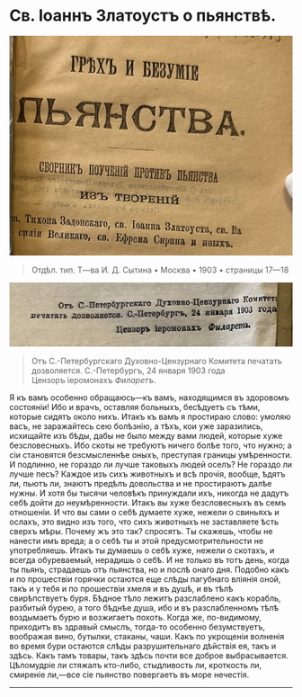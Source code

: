 # Св. Іоаннъ Златоустъ о пьянствѣ.

![грех и безумие пьянства 1903](../assets/sin_and_insanity_of_wine_1903_inner.png)

> Отдѣл. тип. Т—ва И. Д. Сытина • Москва • 1903 • страницы 17—18

![Православная церковь активно борется с грехом винопития](../assets/sinod_permit_1903_01_24.png)

> Отъ С.-Петербургскаго Духовно-Цензурнаго Комитета печатать дозволяется. С.-Петербургъ, 24 января 1903 года <br> Цензоръ іеромонахъ *Филаретъ*.

<!-- страница 17. -->

Я къ вамъ особенно обращаюсь—къ вамъ, находящимся въ здоровомъ состояніи! Ибо и врачъ, оставляя больныхъ, бесѣдуетъ съ тѣми, которые сидятъ около нихъ. Итакъ къ вамъ я простираю слово: умоляю васъ, не заражайтесь сею болѣзнію, а тѣхъ, кои уже заразились, исхищайте изъ бѣды, дабы не было между вами людей, которые хуже безсловесныхъ. Ибо скоты не требуютъ ничего болѣе того, что нужно; а сіи становятся безсмысленнѣе оныхъ, преступая границы умѣренности. И подлинно, не гораздо ли лучше таковыхъ людей оселъ? Не гораздо ли лучше песъ? Каждое изъ сихъ животныхъ и всѣ прочія, вообще, ѣдятъ ли, пьютъ ли, знаютъ предѣлъ довольства и не простираютъ далѣе нужны. И хотя бы тысячи человѣкъ принуждали ихъ, никогда не дадутъ себѣ дойти до неумѣренности. Итакъ вы хуже безсловесныхъ въ семъ отношеніи. И что вы сами о себѣ думаете хуже, нежели о свиньяхъ и ослахъ, это видно изъ того, что сихъ животныхъ не заставляете ѣсть сверхъ мѣры. Почему жъ это так? спросятъ. Ты скажешь, чтобы не нанести имъ вреда; а о себѣ ты и этой предусмотрительности не употребляешь. Итакъ ты думаешь о себѣ хуже, нежели о скотахъ, и всегда обуреваемый, нерадишь о себѣ. И не только въ тотъ день, когда ты пьянъ, страдаешь отъ пьянства, но и послѣ онаго дня. Подобно какъ и по прошествіи горячки остаются еще слѣды пагубнаго вліянія оной, такъ <!-- страница 18. -->и у тебя и по прошествіи хмеля и въ душѣ, и въ тѣлѣ свирѣпствуетъ буря. Бѣдное тѣло лежитъ разслаблено какъ корабль, разбитый бурею, а того бѣднѣе душа, ибо и въ разслабленномъ тѣлѣ воздымаетъ бурю и возжигаетъ похоть. Когда же, по-видимому, приходитъ въ здравый смыслъ, тогда-то особенно безумствуетъ, воображая вино, бутылки, стаканы, чаши. Какъ по укрощеніи волненія во время бури остаются слѣды разрушительнаго дѣйствія ея, такъ и здѣсь. Какъ тамъ товары, такъ здѣсь почти все доброе выбрасывается. Цѣломудріе ли стяжалъ кто-либо, стыдливость ли, кроткость ли, смиреніе ли,—все сіе пьянство повергаетъ въ море нечестія.

-----